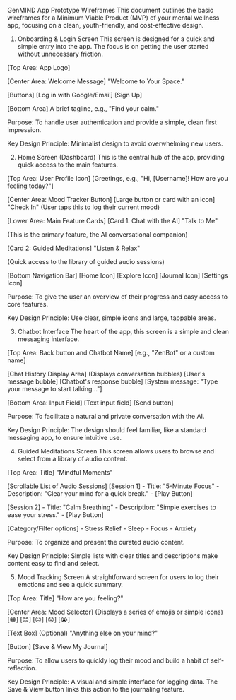 GenMIND App Prototype Wireframes
This document outlines the basic wireframes for a Minimum Viable Product (MVP) of your mental wellness app, focusing on a clean, youth-friendly, and cost-effective design.

1. Onboarding & Login Screen
This screen is designed for a quick and simple entry into the app. The focus is on getting the user started without unnecessary friction.

[Top Area: App Logo]

[Center Area: Welcome Message]
"Welcome to Your Space."

[Buttons]
[Log in with Google/Email]
[Sign Up]

[Bottom Area]
A brief tagline, e.g., "Find your calm."

Purpose: To handle user authentication and provide a simple, clean first impression.

Key Design Principle: Minimalist design to avoid overwhelming new users.

2. Home Screen (Dashboard)
This is the central hub of the app, providing quick access to the main features.

[Top Area: User Profile Icon]
[Greetings, e.g., "Hi, [Username]! How are you feeling today?"]

[Center Area: Mood Tracker Button]
[Large button or card with an icon]
"Check In"
(User taps this to log their current mood)

[Lower Area: Main Feature Cards]
[Card 1: Chat with the AI]
"Talk to Me"

(This is the primary feature, the AI conversational companion)

[Card 2: Guided Meditations]
"Listen & Relax"

(Quick access to the library of guided audio sessions)

[Bottom Navigation Bar]
[Home Icon] [Explore Icon] [Journal Icon] [Settings Icon]

Purpose: To give the user an overview of their progress and easy access to core features.

Key Design Principle: Use clear, simple icons and large, tappable areas.

3. Chatbot Interface
The heart of the app, this screen is a simple and clean messaging interface.

[Top Area: Back button and Chatbot Name]
[e.g., "ZenBot" or a custom name]

[Chat History Display Area]
(Displays conversation bubbles)
[User's message bubble]
[Chatbot's response bubble]
[System message: "Type your message to start talking..."]

[Bottom Area: Input Field]
[Text input field]
[Send button]

Purpose: To facilitate a natural and private conversation with the AI.

Key Design Principle: The design should feel familiar, like a standard messaging app, to ensure intuitive use.

4. Guided Meditations Screen
This screen allows users to browse and select from a library of audio content.

[Top Area: Title]
"Mindful Moments"

[Scrollable List of Audio Sessions]
[Session 1]
    - Title: "5-Minute Focus"
    - Description: "Clear your mind for a quick break."
    - [Play Button]

[Session 2]
    - Title: "Calm Breathing"
    - Description: "Simple exercises to ease your stress."
    - [Play Button]

[Category/Filter options]
    - Stress Relief
    - Sleep
    - Focus
    - Anxiety

Purpose: To organize and present the curated audio content.

Key Design Principle: Simple lists with clear titles and descriptions make content easy to find and select.

5. Mood Tracking Screen
A straightforward screen for users to log their emotions and see a quick summary.

[Top Area: Title]
"How are you feeling?"

[Center Area: Mood Selector]
(Displays a series of emojis or simple icons)
[😁] [😊] [😐] [😟] [😭]

[Text Box]
(Optional) "Anything else on your mind?"

[Button]
[Save & View My Journal]

Purpose: To allow users to quickly log their mood and build a habit of self-reflection.

Key Design Principle: A visual and simple interface for logging data. The Save & View button links this action to the journaling feature.
